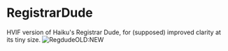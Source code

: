 # RegistrarDude
HVIF version of Haiku's Registrar Dude, for (supposed) improved clarity at its tiny size.
![RegdudeOLD:NEW](https://user-images.githubusercontent.com/5268574/231504515-037ceaee-3562-43dd-b291-bb2b8d66d2a0.png)
